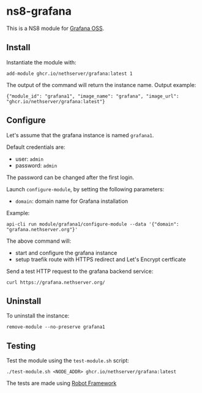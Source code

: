 # ns8-grafana

This is a NS8 module for [Grafana OSS](https://grafana.com/).

## Install

Instantiate the module with:

    add-module ghcr.io/nethserver/grafana:latest 1

The output of the command will return the instance name.
Output example:

    {"module_id": "grafana1", "image_name": "grafana", "image_url": "ghcr.io/nethserver/grafana:latest"}

## Configure

Let's assume that the grafana instance is named `grafana1`.

Default credentials are: 
- user: `admin`
- password: `admin`

The password can be changed after the first login.

Launch `configure-module`, by setting the following parameters:
- `domain`: domain name for Grafana installation

Example:

    api-cli run module/grafana1/configure-module --data '{"domain": "grafana.nethserver.org"}'

The above command will:
- start and configure the grafana instance
- setup traefik route with HTTPS redirect and Let's Encrypt certficate

Send a test HTTP request to the grafana backend service:

    curl https://grafana.nethserver.org/

## Uninstall

To uninstall the instance:

    remove-module --no-preserve grafana1

## Testing

Test the module using the `test-module.sh` script:


    ./test-module.sh <NODE_ADDR> ghcr.io/nethserver/grafana:latest

The tests are made using [Robot Framework](https://robotframework.org/)

